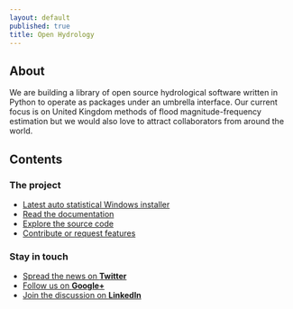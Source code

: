 ```yaml
---
layout: default
published: true
title: Open Hydrology
---
```


## About

We are building a library of open source hydrological software written in Python to operate as packages under an umbrella interface. Our current focus is on United Kingdom methods of flood magnitude-frequency estimation but we would also love to attract collaborators from around the world.

## Contents

### The project

 * <a href="https://github.com/OpenHydrology/OH-Auto-Statistical/releases/latest" title="GitHub" target="_blank">Latest auto statistical Windows installer</a>
 * <a href="http://docs.open-hydrology.org/" title="Open Hydrology documentation on read the docs" target="_blank">Read the documentation</a>
 * <a href="https://github.com/OpenHydrology/" title="Open Hydrology on GitHub" target="_blank">Explore the source code</a>
 * <a href="https://github.com/OpenHydrology/" title="Open Hydrology on GitHub" target="_blank">Contribute or request features</a>
 
### Stay in touch
 
 * <a href="http://www.twitter.com/OpenHydrology" title="Open Hydrology Twitter page" target="_blank">Spread the news on <b>Twitter</b></a>
 * <a href="http://plus.google.com/101071121065952274778" title="Open Hydrology Google+ group" target="_blank">Follow us on <b>Google+</b></a>
 * <a href="http://www.linkedin.com/company/open-hydrology" title="Open Hydrology LinkedIn page" target="_blank">Join the discussion on <b>LinkedIn</b></a>

